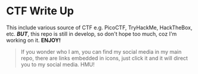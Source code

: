 # CTF Write Up
This include various source of CTF e.g. PicoCTF, TryHackMe, HackTheBox, etc. ***BUT***, this repo is still in develop, so don't hope too much, coz I'm working on it.
**ENJOY!**

> If you wonder who I am, you can find my social media in my main repo, there are links embedded in icons, just click it and it will direct you to my social media. HMU!
